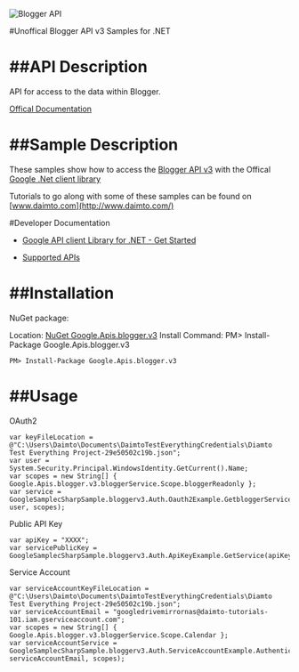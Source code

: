 ﻿![Blogger API](https://www.google.com/images/icons/product/blogger-32.png)

#Unoffical Blogger API v3 Samples for .NET  

##API Description
=============

API for access to the data within Blogger.

[Offical Documentation](https://developers.google.com/blogger/docs/3.0/getting_started)

##Sample Description
=============

These samples show how to access the [Blogger API v3](https://developers.google.com/blogger/docs/3.0/getting_started) with the Offical [Google .Net client library](https://github.com/google/google-api-dotnet-client)

Tutorials to go along with some of these samples can be found on [www.daimto.com](http://www.daimto.com/)

#Developer Documentation

* [Google API client Library for .NET - Get Started](https://developers.google.com/api-client-library/dotnet/get_started)

* [Supported APIs](https://developers.google.com/api-client-library/dotnet/apis/)

##Installation
=================================

NuGet package:

Location: [NuGet Google.Apis.blogger.v3](https://www.nuget.org/packages/Google.Apis.blogger.v3)
Install Command: PM>  Install-Package Google.Apis.blogger.v3

```
PM> Install-Package Google.Apis.blogger.v3
```

##Usage
=================================

OAuth2
```
var keyFileLocation = @"C:\Users\Daimto\Documents\DaimtoTestEverythingCredentials\Diamto Test Everything Project-29e50502c19b.json";
var user = System.Security.Principal.WindowsIdentity.GetCurrent().Name;
var scopes = new String[] { Google.Apis.blogger.v3.bloggerService.Scope.bloggerReadonly };
var service = GoogleSamplecSharpSample.bloggerv3.Auth.Oauth2Example.GetbloggerService(keyFileLocation, user, scopes);
```
Public API Key
```
var apiKey = "XXXX";
var servicePublicKey = GoogleSamplecSharpSample.bloggerv3.Auth.ApiKeyExample.GetService(apiKey);
```
Service Account
```
var serviceAccountKeyFileLocation = @"C:\Users\Daimto\Documents\DaimtoTestEverythingCredentials\Diamto Test Everything Project-29e50502c19b.json";
var serviceAccountEmail = "googledrivemirrornas@daimto-tutorials-101.iam.gserviceaccount.com";
var scopes = new String[] { Google.Apis.blogger.v3.bloggerService.Scope.Calendar };            
var serviceAccountService = GoogleSamplecSharpSample.bloggerv3.Auth.ServiceAccountExample.AuthenticateServiceAccount(serviceAccountKeyFileLocation, serviceAccountEmail, scopes);
```

